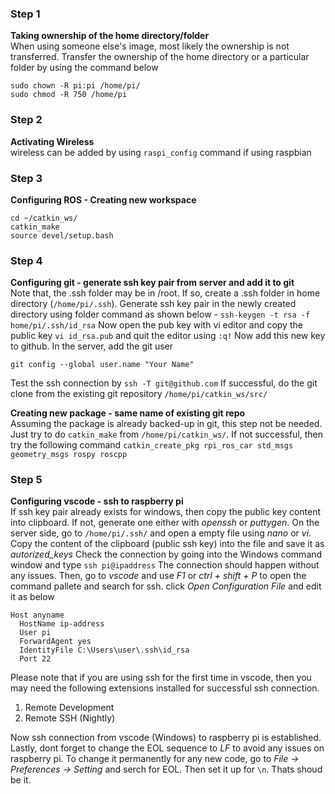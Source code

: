 ### Step 1 ###
**Taking ownership of the home directory/folder**  
When using someone else's image, most likely the ownership is not transferred. Transfer the ownership of the home directory or a particular folder by using the command below 
```
sudo chown -R pi:pi /home/pi/
sudo chmod -R 750 /home/pi
```
### Step 2 ###
**Activating Wireless**  
wireless can be added by using ```raspi_config``` command if using raspbian

### Step 3 ###  
**Configuring ROS - Creating new workspace**
```mkdir -p ~/catkin_ws/src
cd ~/catkin_ws/
catkin_make
source devel/setup.bash
```
### Step 4 ###

**Configuring git - generate ssh key pair from server and add it to git**  
Note that, the .ssh folder may be in /root. If so, create a .ssh folder in home directory (```/home/pi/.ssh```).
Generate ssh key pair in the newly created directory using folder command as shown below - 
```ssh-keygen -t rsa -f home/pi/.ssh/id_rsa```
Now open the pub key with vi editor and copy the public key
```vi id_rsa.pub``` and quit the editor using ```:q!``` 
Now add this new key to github. 
In the server, add the git user 
```git config --global user.email "you@example.com"
git config --global user.name "Your Name"
```
Test the ssh connection by 
```ssh -T git@github.com```
If successful, do the git clone from the existing git repository 
```/home/pi/catkin_ws/src/```

**Creating new package - same name of existing git repo**  
Assuming the package is already backed-up in git, this step not be needed. Just try to do ```catkin_make``` from ```/home/pi/catkin_ws/```. If not successful, then try the following command 
```catkin_create_pkg rpi_ros_car std_msgs geometry_msgs rospy roscpp```

### Step 5 ###

**Configuring vscode - ssh to raspberry pi**   
If ssh key pair already exists for windows, then copy the public key content into clipboard. If not, generate one either with *openssh* or *puttygen*. On the server side, go to ```/home/pi/.ssh/``` and open a empty file using *nano* or *vi*. Copy the content of the clipboard (public ssh key) into the file and save it as *autorized_keys* 
Check the connection by going into the Windows command window and type 
```ssh pi@ipaddress```
The connection should happen without any issues. Then, go to *vscode* and use *F1* or *ctrl + shift + P* to open the command pallete and search for ssh. click *Open Configuration File* and edit it as below 
```
Host anyname
  HostName ip-address
  User pi
  ForwardAgent yes
  IdentityFile C:\Users\user\.ssh\id_rsa
  Port 22
  ```
Please note that if you are using ssh for the first time in vscode, then you may need the following extensions installed for successful ssh connection. 
1. Remote Development
2. Remote SSH (Nightly)   

Now ssh connection from vscode (Windows) to raspberry pi is established. Lastly, dont forget to change the EOL sequence to *LF* to avoid any issues on raspberry pi. To change it permanently for any new code, go to *File -> Preferences -> Setting* and serch for EOL. Then set it up for ```\n```. Thats shoud be it. 

